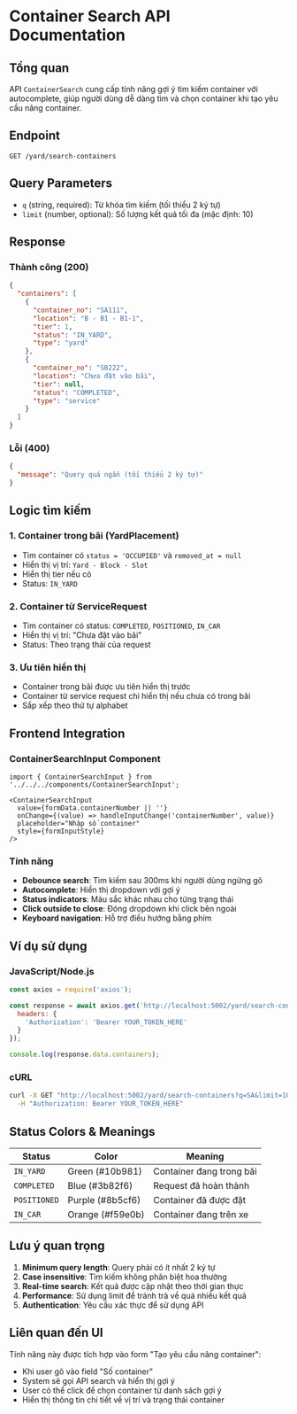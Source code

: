 # Container Search API Documentation

## Tổng quan
API `ContainerSearch` cung cấp tính năng gợi ý tìm kiếm container với autocomplete, giúp người dùng dễ dàng tìm và chọn container khi tạo yêu cầu nâng container.

## Endpoint
```
GET /yard/search-containers
```

## Query Parameters
- `q` (string, required): Từ khóa tìm kiếm (tối thiểu 2 ký tự)
- `limit` (number, optional): Số lượng kết quả tối đa (mặc định: 10)

## Response

### Thành công (200)
```json
{
  "containers": [
    {
      "container_no": "SA111",
      "location": "B - B1 - B1-1",
      "tier": 1,
      "status": "IN_YARD",
      "type": "yard"
    },
    {
      "container_no": "SB222",
      "location": "Chưa đặt vào bãi",
      "tier": null,
      "status": "COMPLETED",
      "type": "service"
    }
  ]
}
```

### Lỗi (400)
```json
{
  "message": "Query quá ngắn (tối thiểu 2 ký tự)"
}
```

## Logic tìm kiếm

### 1. Container trong bãi (YardPlacement)
- Tìm container có `status = 'OCCUPIED'` và `removed_at = null`
- Hiển thị vị trí: `Yard - Block - Slot`
- Hiển thị tier nếu có
- Status: `IN_YARD`

### 2. Container từ ServiceRequest
- Tìm container có status: `COMPLETED`, `POSITIONED`, `IN_CAR`
- Hiển thị vị trí: "Chưa đặt vào bãi"
- Status: Theo trạng thái của request

### 3. Ưu tiên hiển thị
- Container trong bãi được ưu tiên hiển thị trước
- Container từ service request chỉ hiển thị nếu chưa có trong bãi
- Sắp xếp theo thứ tự alphabet

## Frontend Integration

### ContainerSearchInput Component
```tsx
import { ContainerSearchInput } from '../../../components/ContainerSearchInput';

<ContainerSearchInput
  value={formData.containerNumber || ''}
  onChange={(value) => handleInputChange('containerNumber', value)}
  placeholder="Nhập số container"
  style={formInputStyle}
/>
```

### Tính năng
- **Debounce search**: Tìm kiếm sau 300ms khi người dùng ngừng gõ
- **Autocomplete**: Hiển thị dropdown với gợi ý
- **Status indicators**: Màu sắc khác nhau cho từng trạng thái
- **Click outside to close**: Đóng dropdown khi click bên ngoài
- **Keyboard navigation**: Hỗ trợ điều hướng bằng phím

## Ví dụ sử dụng

### JavaScript/Node.js
```javascript
const axios = require('axios');

const response = await axios.get('http://localhost:5002/yard/search-containers?q=SA&limit=10', {
  headers: {
    'Authorization': 'Bearer YOUR_TOKEN_HERE'
  }
});

console.log(response.data.containers);
```

### cURL
```bash
curl -X GET "http://localhost:5002/yard/search-containers?q=SA&limit=10" \
  -H "Authorization: Bearer YOUR_TOKEN_HERE"
```

## Status Colors & Meanings

| Status | Color | Meaning |
|--------|-------|---------|
| `IN_YARD` | Green (#10b981) | Container đang trong bãi |
| `COMPLETED` | Blue (#3b82f6) | Request đã hoàn thành |
| `POSITIONED` | Purple (#8b5cf6) | Container đã được đặt |
| `IN_CAR` | Orange (#f59e0b) | Container đang trên xe |

## Lưu ý quan trọng

1. **Minimum query length**: Query phải có ít nhất 2 ký tự
2. **Case insensitive**: Tìm kiếm không phân biệt hoa thường
3. **Real-time search**: Kết quả được cập nhật theo thời gian thực
4. **Performance**: Sử dụng limit để tránh trả về quá nhiều kết quả
5. **Authentication**: Yêu cầu xác thực để sử dụng API

## Liên quan đến UI

Tính năng này được tích hợp vào form "Tạo yêu cầu nâng container":
- Khi user gõ vào field "Số container"
- System sẽ gọi API search và hiển thị gợi ý
- User có thể click để chọn container từ danh sách gợi ý
- Hiển thị thông tin chi tiết về vị trí và trạng thái container

